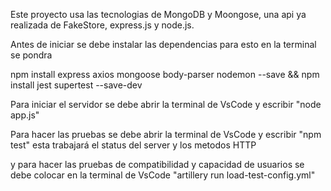 Este proyecto usa las tecnologias de MongoDB y Moongose, una api ya realizada de FakeStore, express.js y node.js.

Antes de iniciar se debe instalar las dependencias para esto en la terminal se pondra

npm install express axios mongoose body-parser nodemon --save && npm install jest supertest --save-dev


Para iniciar el servidor se debe abrir la terminal de VsCode y escribir "node app.js"

Para hacer las pruebas se debe abrir la terminal de VsCode y escribir "npm test" esta trabajará el status del server y los metodos HTTP

y para hacer las pruebas de compatibilidad y capacidad de usuarios se debe colocar en la terminal de VsCode "artillery run load-test-config.yml"
